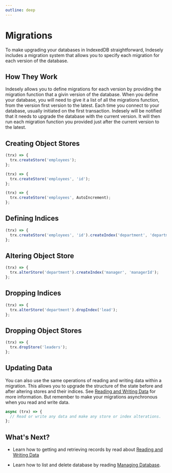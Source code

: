 ```yaml
---
outline: deep
---
```


# Migrations

To make upgrading your databases in IndexedDB straightforward, Indesely includes a migration system that allows you to specify each migration for each version of the database.

## How They Work

Indesely allows you to define migrations for each version by providing the migration function that a givin version of the database. When you define your database, you will need to give it a list of all the migrations function, from the version first version to the latest. Each time you connect to your database, usually initiated on the first transaction. Indesely will be notified that it needs to upgrade the database with the current version. It will then run each migration function you provided just after the current version to the latest.

<!-- TODO: Example of processes. -->

## Creating Object Stores

```ts
(trx) => {
  trx.createStore('employees');
};
```

```ts
(trx) => {
  trx.createStore('employees', 'id');
};
```

```ts
(trx) => {
  trx.createStore('employees', AutoIncrement);
};
```

## Defining Indices

```ts
(trx) => {
  trx.createStore('employees', 'id').createIndex('department', 'departmentId');
};
```

## Altering Object Store

```ts
(trx) => {
  trx.alterStore('department').createIndex('manager', 'managerId');
};
```

## Dropping Indices

```ts
(trx) => {
  trx.alterStore('department').dropIndex('lead');
};
```

## Dropping Object Stores

```ts
(trx) => {
  trx.dropStore('leaders');
};
```

## Updating Data

You can also use the same operations of reading and writing data within a migration. This allows you to upgrade the structure of the state before and after altering stores and their indices. See [Reading and Writing Data](reading-and-writing-data) for more information. But remember to make your migrations asynchronous when you read and write data.

```ts
async (trx) => {
  // Read or write any data and make any store or index alterations.
};
```

## What's Next?

- Learn how to getting and retrieving records by read about [Reading and Writing Data](reading-and-writing-data)

- Learn how to list and delete database by reading [Managing Database](managing-databases).
